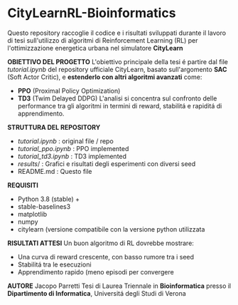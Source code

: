 # CityLearnRL-Bioinformatics
Questo repository raccoglie il codice e i risultati sviluppati durante il lavoro di tesi sull'utilizzo di algoritmi di Reinforcement Learning (RL) per l'ottimizzazione energetica urbana nel simulatore **CityLearn**

**OBIETTIVO DEL PROGETTO**
L'obiettivo principale della tesi é partire dal file _tutorial.ipynb_ del repository ufficiale CityLearn, basato sull'argomento **SAC** (Soft Actor Critic), e **estenderlo con altri algoritmi avanzati** come:
* **PPO** (Proximal Policy Optimization)
* **TD3** (Twim Delayed DDPG)
L'analisi si concentra sul confronto delle performance tra gli algoritmi in termini di reward, stabilitá e rapiditá di apprendimento.

**STRUTTURA DEL REPOSITORY**
- _tutorial.ipynb_ : original file / repo
- _tutorial_ppo.ipynb_ : PPO implemented
- _tutorial_td3.ipynb_ : TD3 implemented
- _results_/ : Grafici e risultati degli esperimenti con diversi seed
- README.md : Questo file

**REQUISITI**
* Python 3.8 (stable) +
* stable-baselines3
* matplotlib
* numpy
* citylearn (versione compatibile con la versione python utilizzata

**RISULTATI ATTESI**
Un buon algoritmo di RL dovrebbe mostrare: 
- Una curva di reward crescente, con basso rumore tra i seed
- Stabilitá tra le esecuzioni
- Apprendimento rapido (meno episodi per convergere


**AUTORE**
Jacopo Parretti
Tesi di Laurea Triennale in **Bioinformatica** presso il **Dipartimento di Informatica**, Universitá degli Studi di Verona

